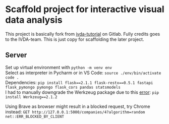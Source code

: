 # Scaffold project for interactive visual data analysis

This project is basically fork from [ivda-tutorial](https://gitlab.uzh.ch/ivda/ivda-tutorial) on Gitlab. Fully credits goes to the IVDA-team. This is just copy for scaffolding the later project.

## Server
Set up virtual environment with ``python -m venv env`` \
Select as interpreter in Pycharm or in VS Code:
``source ./env/bin/activate``
``code .`` \
Dependencies:
``
pip install flask==2.1.1 flask-restx==0.5.1 fastapi flask_pymongo pymongo flask_cors pandas statsmodels
`` \
I had to manually downgrade the Werkzeug package due to this [error](https://stackoverflow.com/questions/73105877/importerror-cannot-import-name-parse-rule-from-werkzeug-routing):
``pip install Werkzeug==2.1.2``

Using Brave as browser might result in a blocked request, try Chrome instead:
``GET http://127.0.0.1:5000/companies/4?algorithm=random net::ERR_BLOCKED_BY_CLIENT``
